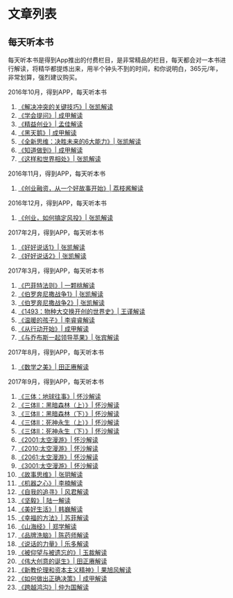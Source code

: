 文章列表
================

每天听本书
----------------

每天听本书是得到App推出的付费栏目，是非常精品的栏目，每天都会对一本书进行解读，将精华都提炼出来，用半个钟头不到的时间，和你说明白，365元/年，非常划算，强烈建议购买。

2016年10月，得到APP，每天听本书

1. [《解决冲突的关键技巧》| 张凯解读](changing-the-conversation-the-17.md)
2. [《学会提问》| 成甲解读](asking-the-right-question.md)
3. [《精益创业》| 孟佳解读](the-lean-startup.md)
4. [《黑天鹅》| 成甲解读](the-black-swan.md)
5. [《全新思维：决胜未来的6大能力》| 张凯解读](a-whole-new-mind.md)
6. [《知道做到》| 成甲解读](know-can-do.md)
7. [《这样和世界相处》| 张凯解读](a-challenge-to-manking.md)

2016年11月，得到APP，每天听本书

1. [《创业融资，从一个好故事开始》| 荔枝酱解读](the-six-secrets-of-raising-capital-an-insider-s-guide-for-entrepreneurs.md)

2016年12月，得到APP，每天听本书

1. [《创业，如何搞定风投》| 张凯解读](mastering-the-VC-game.md)

2017年2月，得到APP，每天听本书

1. [《好好说话1》| 张凯解读](good-communication-1.md)
2. [《好好说话2》| 张凯解读](good-communication-2.md)

2017年3月，得到APP，每天听本书

1. [《巴菲特法则》| 一颗桃解读](warren-buffett.md)
2. [《伯罗奔尼撒战争1》| 张凯解读](the-peloponnesian-war-1.md)
3. [《伯罗奔尼撒战争2》| 张凯解读](the-peloponnesian-war-2.md)
3. [《1493：物种大交换开创的世界史》| 王谨解读](1493-uncovering-the-new-world-columbus-created.md)
4. [《温暖的孩子》| 李睿睿解读](the-nurture-effect.md)
5. [《从行动开始》| 成甲解读](jinsei-o-kaeru-kodokagaku-serufu-manejimento.md)
6. [《与乔布斯一起领导苹果》| 张宾解读](leading-apple-with-steve-jobs.md)

2017年8月，得到APP，每天听本书

1. [《数学之美》| 田正赓解读](beauty-of-mathematics.md)

2017年9月，得到APP，每天听本书

1. [《三体：地球往事》| 怀沙解读](the-three-body-problem-1.md)
2. [《三体II：黑暗森林（上）》| 怀沙解读](the-three-body-problem-2-1.md)
3. [《三体II：黑暗森林（下）》| 怀沙解读](the-three-body-problem-2-2.md)
4. [《三体II：死神永生（上）》| 怀沙解读](the-three-body-problem-3-1.md)
5. [《三体II：死神永生（下）》| 怀沙解读](the-three-body-problem-3-2.md)
6. [《2001:太空漫游》| 怀沙解读](a-space-odyssey-2001.md)
7. [《2010:太空漫游》| 怀沙解读](a-space-odyssey-2010.md)
8. [《2061:太空漫游》| 怀沙解读](a-space-odyssey-2061.md)
9. [《3001:太空漫游》| 怀沙解读](a-space-odyssey-3001.md)
10. [《故事思维》| 张玥解读](the-story-factor.md)
11. [《机器之心》| 李楠解读](the-age-of-spiritual-machines.md)
12. [《自我的追寻》| 风君解读](man-for-himself.md)
13. [《坚毅》| 陆一解读](grit.md)
14. [《美好生活》| 韩巍解读](den-kultiverade-manniskan.md)
15. [《幸福的方法》| 苏菲解读](happier.md)
16. [《山海经》| 郑学解读](the-classic-of-mountains-and-seas.md)
17. [《品牌洗脑》| 陈药师解读](brand-washed.md)
18. [《说话的力量》| 乐多解读](words-that-works.md)
19. [《被仰望与被遗忘的》| 玉裁解读](fame-and-obscurity.md)
20. [《伟大创意的诞生》| 田正赓解读](where-good-ideas-come-from.md)
21. [《新教伦理和资本主义精神》| 果旭风解读](die-protestantische-ethik-und-der-geist-des-kapitalismus.md)
22. [《如何做出正确决策》| 成甲解读](sources-of-power-how-people-make-decisions.md)
23. [《跨越鸿沟》| 仲为国解读](crossing-the-chasm.md)